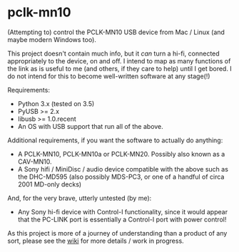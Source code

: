 # pclk-mn10
(Attempting to) control the PCLK-MN10 USB device from Mac / Linux (and maybe modern Windows too).

This project doesn't contain much info, but it _can_ turn a hi-fi, connected appropriately to the device, on and off.
I intend to map as many functions of the link as is useful to me (and others, if they care to help) until I get bored.
I do not intend for this to become well-written software at any stage(!)

Requirements:
 - Python 3.x (tested on 3.5)
 - PyUSB >= 2.x 
 - libusb >= 1.0.recent
 - An OS with USB support that run all of the above.
 
Additional requirements, if you want the software to actually do anything:
 - A PCLK-MN10, PCLK-MN10a or PCLK-MN20.  Possibly also known as a CAV-MN10.
 - A Sony hifi / MiniDisc / audio device compatible with the above such as the DHC-MD595 (also possibly MDS-PC3, or one of a handful of circa 2001 MD-only decks)

And, for the very brave, utterly untested (by me):
- Any Sony hi-fi device with Control-I functionality, since it would appear that the PC-LINK port is essentially a Control-I port with power control!

As this project is more of a journey of understanding than a product of any sort, please see the [wiki](https://github.com/4gra/pclk-mn10/wiki) for more details / work in progress.

